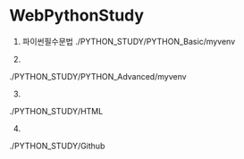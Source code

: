 # WebPythonStudy

01. 파이썬필수문법
./PYTHON_STUDY/PYTHON_Basic/myvenv

02. 
./PYTHON_STUDY/PYTHON_Advanced/myvenv

03. 
./PYTHON_STUDY/HTML

04. 
./PYTHON_STUDY/Github

